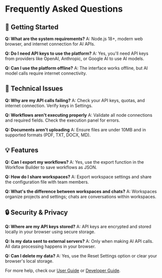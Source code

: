 # Frequently Asked Questions

## 🚀 Getting Started

**Q: What are the system requirements?**
A: Node.js 18+, modern web browser, and internet connection for AI APIs.

**Q: Do I need API keys to use the platform?**
A: Yes, you'll need API keys from providers like OpenAI, Anthropic, or Google AI to use AI models.

**Q: Can I use the platform offline?**
A: The interface works offline, but AI model calls require internet connectivity.

## 🔧 Technical Issues

**Q: Why are my API calls failing?**
A: Check your API keys, quotas, and internet connection. Verify keys in Settings.

**Q: Workflows aren't executing properly**
A: Validate all node connections and required fields. Check the execution panel for errors.

**Q: Documents aren't uploading**
A: Ensure files are under 10MB and in supported formats (PDF, TXT, DOCX, MD).

## 💡 Features

**Q: Can I export my workflows?**
A: Yes, use the export function in the Workflow Builder to save workflows as JSON.

**Q: How do I share workspaces?**
A: Export workspace settings and share the configuration file with team members.

**Q: What's the difference between workspaces and chats?**
A: Workspaces organize projects and settings; chats are conversations within workspaces.

## 🔒 Security & Privacy

**Q: Where are my API keys stored?**
A: API keys are encrypted and stored locally in your browser using secure storage.

**Q: Is my data sent to external servers?**
A: Only when making AI API calls. All data processing happens in your browser.

**Q: Can I delete my data?**
A: Yes, use the Reset Settings option or clear your browser's local storage.

For more help, check our [User Guide](./user-guide/README.md) or [Developer Guide](./developer-guide/README.md).